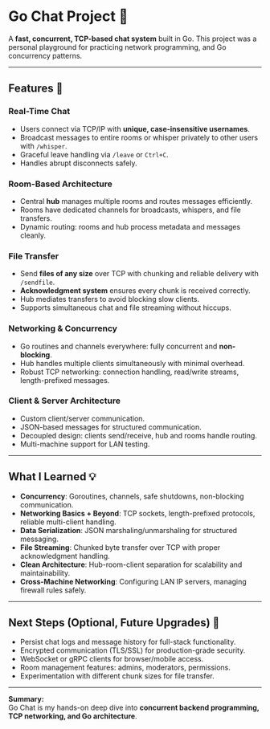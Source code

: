 # Go Chat Project 💬

A **fast, concurrent, TCP-based chat system** built in Go. This project was a personal playground for practicing network programming, and Go concurrency patterns.

---

## Features 🌟

### Real-Time Chat
- Users connect via TCP/IP with **unique, case-insensitive usernames**.
- Broadcast messages to entire rooms or whisper privately to other users with `/whisper`.
- Graceful leave handling via `/leave` or `Ctrl+C`.
- Handles abrupt disconnects safely.

### Room-Based Architecture
- Central **hub** manages multiple rooms and routes messages efficiently.
- Rooms have dedicated channels for broadcasts, whispers, and file transfers.
- Dynamic routing: rooms and hub process metadata and messages cleanly.

### File Transfer
- Send **files of any size** over TCP with chunking and reliable delivery with `/sendfile`.
- **Acknowledgment system** ensures every chunk is received correctly.
- Hub mediates transfers to avoid blocking slow clients.
- Supports simultaneous chat and file streaming without hiccups.

### Networking & Concurrency
- Go routines and channels everywhere: fully concurrent and **non-blocking**.
- Hub handles multiple clients simultaneously with minimal overhead.
- Robust TCP networking: connection handling, read/write streams, length-prefixed messages.

### Client & Server Architecture
- Custom client/server communication.
- JSON-based messages for structured communication.
- Decoupled design: clients send/receive, hub and rooms handle routing.
- Multi-machine support for LAN testing.

---

## What I Learned 💡

- **Concurrency**: Goroutines, channels, safe shutdowns, non-blocking communication.
- **Networking Basics + Beyond**: TCP sockets, length-prefixed protocols, reliable multi-client handling.
- **Data Serialization**: JSON marshaling/unmarshaling for structured messaging.
- **File Streaming**: Chunked byte transfer over TCP with proper acknowledgment handling.
- **Clean Architecture**: Hub-room-client separation for scalability and maintainability.
- **Cross-Machine Networking**: Configuring LAN IP servers, managing firewall rules safely.

---

## Next Steps (Optional, Future Upgrades) 🔮
- Persist chat logs and message history for full-stack functionality.
- Encrypted communication (TLS/SSL) for production-grade security.
- WebSocket or gRPC clients for browser/mobile access.
- Room management features: admins, moderators, permissions.
- Experimentation with different chunk sizes for file transfer.

---

**Summary:**  
Go Chat is my hands-on deep dive into **concurrent backend programming, TCP networking, and Go architecture**.
